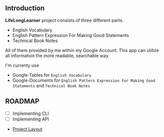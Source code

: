 ## Introduction

**LifeLongLearner** project consists of three different parts.

- English Vocabulary
- English Pattern Expression For Making Good Statements
- Technical Book Notes

All of them provided by me within my Google Account. This app can
utilize all information the more readable, searchable way.

I'm currenty use 
* Google-Tables for `English Vocabulary`
* Google-Documents for `English Pattern Expression For Making Good Statements` and `Technical Book Notes`
  
## ROADMAP
- [ ] Implementing CLI
- [ ] Implementing API

- [Project Layout](https://github.com/golang-standards/project-layout)